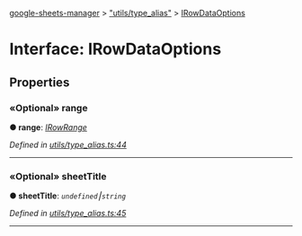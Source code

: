 [google-sheets-manager](../README.md) > ["utils/type_alias"](../modules/_utils_type_alias_.md) > [IRowDataOptions](../interfaces/_utils_type_alias_.irowdataoptions.md)



# Interface: IRowDataOptions


## Properties
<a id="range"></a>

### «Optional» range

**●  range**:  *[IRowRange](_utils_type_alias_.irowrange.md)* 

*Defined in [utils/type_alias.ts:44](https://github.com/AbdelrahmanRamadan/google-sheets-manager/blob/8df96f0/src/utils/type_alias.ts#L44)*





___

<a id="sheettitle"></a>

### «Optional» sheetTitle

**●  sheetTitle**:  *`undefined`⎮`string`* 

*Defined in [utils/type_alias.ts:45](https://github.com/AbdelrahmanRamadan/google-sheets-manager/blob/8df96f0/src/utils/type_alias.ts#L45)*





___


